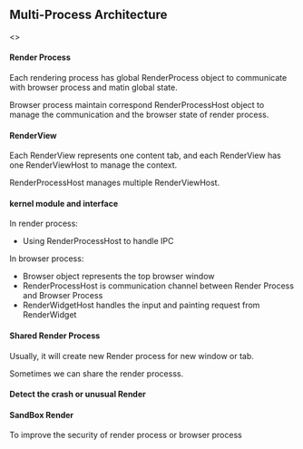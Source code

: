 ## Multi-Process Architecture 

<>



#### Render Process

Each rendering process has global RenderProcess object to communicate with browser process and matin global state.   

Browser process maintain correspond RenderProcessHost object to manage the communication and the browser state of render process.

#### RenderView

Each RenderView represents one content tab, and each RenderView has one RenderViewHost to manage the context.

RenderProcessHost manages multiple RenderViewHost.

#### kernel module and interface

In render process:

- Using RenderProcessHost to handle IPC

In browser process:

- Browser object represents the top browser window
- RenderProcessHost is communication channel between Render Process and Browser Process
- RenderWidgetHost handles the input and painting request from RenderWidget

#### Shared Render Process

Usually, it will create new Render process for new window or tab. 

Sometimes we can share the render processs.



#### Detect the crash or unusual Render



#### SandBox Render

To improve the security of render process or browser process



